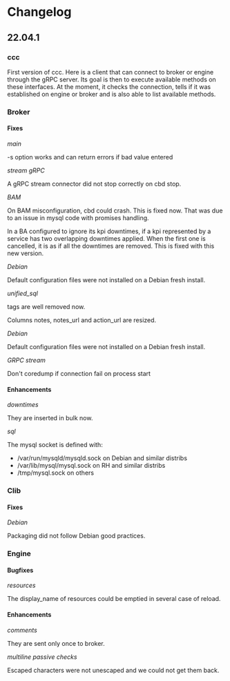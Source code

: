 # Changelog

## 22.04.1

### ccc

First version of ccc. Here is a client that can connect to broker or engine
through the gRPC server. Its goal is then to execute available methods on
these interfaces. At the moment, it checks the connection, tells if it was
established on engine or broker and is also able to list available methods.

### Broker

#### Fixes

*main*

-s option works and can return errors if bad value entered

*stream gRPC*

A gRPC stream connector did not stop correctly on cbd stop.

*BAM*

On BAM misconfiguration, cbd could crash. This is fixed now. That was due to
an issue in mysql code with promises handling.

In a BA configured to ignore its kpi downtimes, if a kpi represented by a
service has two overlapping downtimes applied. When the first one is cancelled,
it is as if all the downtimes are removed. This is fixed with this new version.

*Debian*

Default configuration files were not installed on a Debian fresh install.

*unified_sql*

tags are well removed now.

Columns notes, notes\_url and action\_url are resized.

*Debian*

Default configuration files were not installed on a Debian fresh install.

*GRPC stream*

Don't coredump if connection fail on process start

#### Enhancements

*downtimes*

They are inserted in bulk now.

*sql*

The mysql socket is defined with:
* /var/run/mysqld/mysqld.sock on Debian and similar distribs
* /var/lib/mysql/mysql.sock on RH and similar distribs
* /tmp/mysql.sock on others

### Clib

#### Fixes

*Debian*

Packaging did not follow Debian good practices.

### Engine

#### Bugfixes

*resources*

The display\_name of resources could be emptied in several case of reload.

#### Enhancements

*comments*

They are sent only once to broker.

*multiline passive checks*

Escaped characters were not unescaped and we could not get them back.
